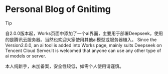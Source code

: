 # Personal Blog of Gnitimg

> [!TIP]
>
> 自2.0.0版本起，Works页面中添加了一个ai界面，主要用于部署Deepseek，使用的是腾讯云服务器。当然也欢迎大家使用其他ai模型或服务器植入。
> Since the Version2.0.0, an ai tool is added into Works page, mainly suits Deepseek on Tencent Cloud Server.It is welcomed that anyone can use any other type of ai models or server. 

本人纯新手，未加备案，安全性较低，如需个人使用请谨慎。

